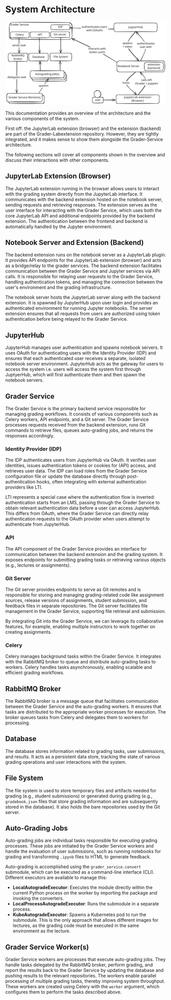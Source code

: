 # System Architecture

![grader architecture](./_static/assets/images/grader_architecture.svg "Grader Architecture Overview")


This documentation provides an overview of the architecture and the various components of the system.

First off: the JupyterLab extension (browser) and the extension (backend) are part of the Grader-Labextension repository. 
However, they are tightly integrated, and it makes sense to show them alongside the Grader-Service architecture.

The following sections will cover all components shown in the overview and discuss their interactions with other components.

## JupyterLab Extension (Browser)

The JupyterLab extension running in the browser allows users to interact with the grading system directly from the JupyterLab interface. 
It communicates with the backend extension hosted on the notebook server, sending requests and retrieving responses. 
The extension serves as the user interface for interacting with the Grader Service, which uses both the core JupyterLab 
API and additional endpoints provided by the backend extension. The authentication between the frontend and backend is 
automatically handled by the Jupyter environment.

## Notebook Server and Extension (Backend)

The backend extension runs on the notebook server as a JupyterLab plugin. It provides API endpoints for the JupyterLab extension (browser) 
and acts as a bridge/relay to the grader services. The backend extension facilitates communication between 
the Grader Service and Jupyter services via API calls. It is responsible for relaying user requests to the Grader Service, 
handling authentication tokens, and managing the connection between the user's environment and the grading infrastructure.

The notebook server hosts the JupyterLab server along with the backend extension. It is spawned by JupyterHub upon 
user login and provides an authenticated environment for running Jupyter notebooks. The server extension ensures that 
all requests from users are authorized using token authentication before being relayed to the Grader Service.

## JupyterHub

JupyterHub manages user authentication and spawns notebook servers. It uses OAuth for authenticating users with the Identity Provider (IDP) 
and ensures that each authenticated user receives a separate, isolated notebook server environment. JupyterHub acts as the gateway 
for users to access the system i.e. users will access the system first through JuptyerHub, which will first authenticate them and then spawn the notebook servers.

## Grader Service

The Grader Service is the primary backend service responsible for managing grading workflows. It consists of various components such as Celery workers, 
API endpoints, and a Git server. The Grader Service processes requests received from the backend extension, runs Git commands to retrieve files, 
queues auto-grading jobs, and returns the responses accordingly.

### Identity Provider (IDP)

The IDP authenticates users from JupyterHub via OAuth. It verifies user identities, issues authentication tokens or cookies for (API) access, 
and retrieves user data. The IDP can load roles from the Grader Service configuration file or update the database directly through post-authentication hooks, 
often integrating with external authentication providers like LTI.

LTI represents a special case where the authentication flow is inverted: authentication starts from an LMS, passing through 
the Grader Service to obtain relevant authentication data before a user can access JupyterHub. This differs from OAuth, 
where the Grader Service can directly relay authentication requests to the OAuth provider when users attempt to authenticate from JupyterHub.

### API

The API component of the Grader Service provides an interface for communication between the backend extension and the grading system. 
It exposes endpoints for submitting grading tasks or retrieving various objects (e.g., lectures or assignments).

### Git Server

The Git server provides endpoints to serve as Git remotes and is responsible for storing and managing grading-related code like 
assignment sources, release versions of assignments, student submission, and feedback files in separate repositories. 
The Git server facilitates file management in the Grader Service, supporting file retrieval and submission.

By integrating Git into the Grader Service, we can leverage its collaborative features, for example, enabling multiple instructors to work together on creating assignments.

### Celery

Celery manages background tasks within the Grader Service. It integrates with the RabbitMQ broker to queue and distribute auto-grading tasks to workers. 
Celery handles tasks asynchronously, enabling scalable and efficient grading workflows.

## RabbitMQ Broker

The RabbitMQ broker is a message queue that facilitates communication between the Grader Service and the auto-grading workers. 
It ensures that tasks are distributed to the appropriate worker processes for execution. The broker queues tasks from 
Celery and delegates them to workers for processing.

## Database

The database stores information related to grading tasks, user submissions, and results. It acts as a persistent data store, 
tracking the state of various grading operations and user interactions with the system.

## File System

The file system is used to store temporary files and artifacts needed for grading (e.g., student submissions) or 
generated during grading (e.g., `gradebook.json` files that store grading information and are subsequently stored in the database). 
It also holds the bare repositories used by the Git server.

## Auto-Grading Jobs

Auto-grading jobs are individual tasks responsible for executing grading processes. These jobs are initiated by the Grader Service workers 
and handle the evaluation of user submissions, such as running notebooks for grading and transforming `.ipynb` files to HTML to generate feedback.

Auto-grading is accomplished using the `grader_service.convert` submodule, which can be executed as a command-line interface (CLI). 
Different executors are available to manage this:
- **LocalAutogradeExecutor**: Executes the module directly within the current Python process on the worker by importing the package and invoking the converters.
- **LocalProcessAutogradeExecutor**: Runs the submodule in a separate process.
- **KubeAutogradeExecutor**: Spawns a Kubernetes pod to run the submodule. This is the only approach that allows different images for lectures, as the grading code must be executed in the same environment as the lecture.

## Grader Service Worker(s)

Grader Service workers are processes that execute auto-grading jobs. They handle tasks delegated by the RabbitMQ broker, 
perform grading, and report the results back to the Grader Service by updating the database and pushing results to the relevant repositories. 
The workers enable parallel processing of multiple grading tasks, thereby improving system throughput. 
These workers are created using Celery with the `worker` argument, which configures them to 
perform the tasks described above.
